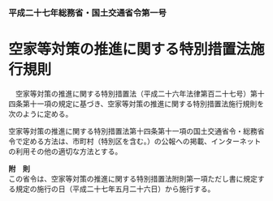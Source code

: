 ### 平成二十七年総務省・国土交通省令第一号  
# 空家等対策の推進に関する特別措置法施行規則  
　空家等対策の推進に関する特別措置法（平成二十六年法律第百二十七号）第十四条第十一項の規定に基づき、空家等対策の推進に関する特別措置法施行規則を次のように定める。  
  
空家等対策の推進に関する特別措置法第十四条第十一項の国土交通省令・総務省令で定める方法は、市町村（特別区を含む。）の公報への掲載、インターネットの利用その他の適切な方法とする。  
  
**附　則**  
この省令は、空家等対策の推進に関する特別措置法附則第一項ただし書に規定する規定の施行の日（平成二十七年五月二十六日）から施行する。  
  
